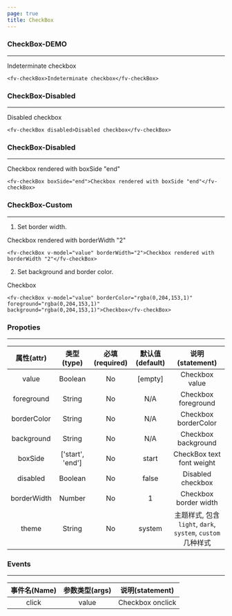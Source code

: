 ```yaml
---
page: true
title: CheckBox
---
```


### CheckBox-DEMO
--- 

<script>
export default {
    data () {
        return {
            value: true
        }
    }
}
</script>


<ClientOnly>
<fv-checkBox>Indeterminate checkbox</fv-checkBox>
</ClientOnly>

```vue
<fv-checkBox>Indeterminate checkbox</fv-checkBox>
```

### CheckBox-Disabled

---

<ClientOnly>
<fv-checkBox disabled>Disabled checkbox</fv-checkBox>
</ClientOnly>

```vue
<fv-checkBox disabled>Disabled checkbox</fv-checkBox>
```

### CheckBox-Disabled

---

<ClientOnly>
<fv-checkBox boxSide="end">Checkbox rendered with boxSide "end"</fv-checkBox>
</ClientOnly>

```vue
<fv-checkBox boxSide="end">Checkbox rendered with boxSide "end"</fv-checkBox>
```

### CheckBox-Custom

---
1. Set border width.

<ClientOnly>
<fv-checkBox v-model="value" borderWidth="2">Checkbox rendered with borderWidth "2"</fv-checkBox>
</ClientOnly>

```vue
<fv-checkBox v-model="value" borderWidth="2">Checkbox rendered with borderWidth "2"</fv-checkBox>
```

2. Set background and border color.

<ClientOnly>
<fv-checkBox v-model="value" borderColor="rgba(0, 204, 153, 1)" foreground="rgba(0, 204, 153, 1)" background="rgba(0, 204, 153, 1)">Checkbox</fv-checkBox>
</ClientOnly>

```vue
<fv-checkBox v-model="value" borderColor="rgba(0,204,153,1)" foreground="rgba(0,204,153,1)" background="rgba(0,204,153,1)">Checkbox</fv-checkBox>
```

### Propoties

---
| 属性(attr)  |             类型(type)             | 必填(required) | 默认值(default) |     说明(statement)     |
|:-----------:|:----------------------------------:|:--------------:|:---------------:|:-----------------------:|
|    value    |             Boolean              |       No       |     [empty]     |     Checkbox value      |
| foreground  |              String              |       No       |       N/A       |   Checkbox foreground   |
| borderColor |              String              |       No       |       N/A       |  Checkbox borderColor   |
| background  |              String              |       No       |       N/A       |    Checkbox background    |
|   boxSide   |          ['start', 'end']           |       No       |      start      | CheckBox text font weight |
|  disabled   |             Boolean              |       No       |      false      |     Disabled checkbox     |
| borderWidth |              Number              |       No       |        1        |   Checkbox border width   |
|     theme     | String |       No       |     system      |       主题样式, 包含`light`, `dark`, `system`, `custom`几种样式              |

### Events

---
| 事件名(Name) | 参数类型(args) | 说明(statement)  |
|:------------:|:--------------:|:----------------:|
|    click     |     value      | Checkbox onclick |
